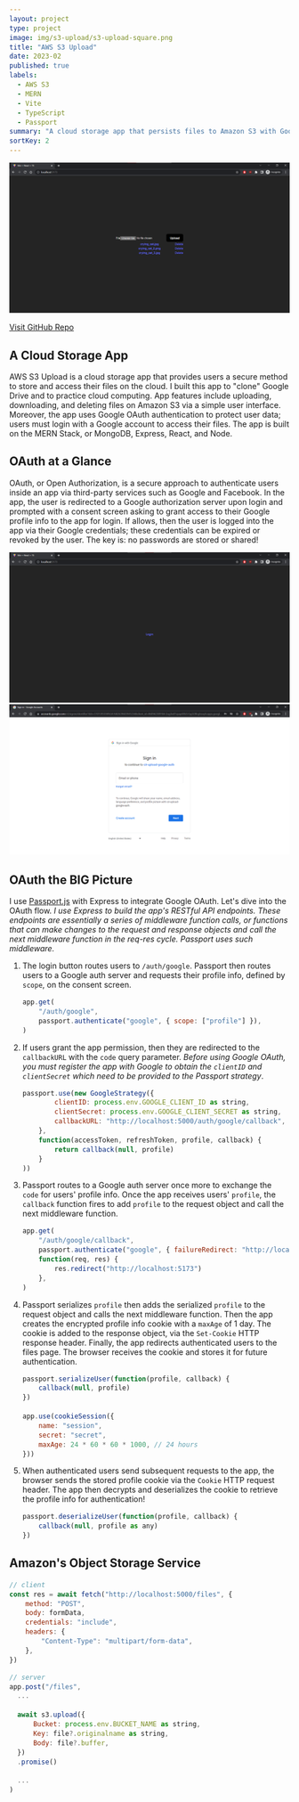 ```yaml
---
layout: project
type: project
image: img/s3-upload/s3-upload-square.png
title: "AWS S3 Upload"
date: 2023-02
published: true
labels:
  - AWS S3
  - MERN
  - Vite
  - TypeScript
  - Passport
summary: "A cloud storage app that persists files to Amazon S3 with Google OAuth authentication."
sortKey: 2
---
```


<img class="img-fluid" src="../img/s3-upload/s3-upload-home-page.png">

[Visit GitHub Repo](https://github.com/guanhongl/s3-upload-google-auth)

## A Cloud Storage App

AWS S3 Upload is a cloud storage app that provides users a secure method to store and access their files on the cloud. I built this app to "clone" Google Drive and to practice cloud computing. App features include uploading, downloading, and deleting files on Amazon S3 via a simple user interface. Moreover, the app uses Google OAuth authentication to protect user data; users must login with a Google account to access their files. The app is built on the MERN Stack, or MongoDB, Express, React, and Node. 

## OAuth at a Glance

OAuth, or Open Authorization, is a secure approach to authenticate users inside an app via third-party services such as Google and Facebook. In the app, the user is redirected to a Google authorization server upon login and prompted with a consent screen asking to grant access to their Google profile info to the app for login. If allows, then the user is logged into the app via their Google credentials; these credentials can be expired or revoked by the user. The key is: no passwords are stored or shared! 

<div class="container text-center">
  <div class="row">
    <div class="col">
      <img src="../img/s3-upload/s3-upload-login-page.png" class="img-fluid">
    </div>
    <div class="col">
      <img src="../img/s3-upload/s3-upload-google-oauth.png" class="img-fluid">
    </div>
  </div>
</div>

## OAuth the BIG Picture

I use [Passport.js](https://www.passportjs.org/) with Express to integrate Google OAuth. Let's dive into the OAuth flow. *I use Express to build the app's RESTful API endpoints. These endpoints are essentially a series of middleware function calls, or functions that can make changes to the request and response objects and call the next middleware function in the req-res cycle. Passport uses such middleware.* 

1. The login button routes users to `/auth/google`. Passport then routes users to a Google auth server and requests their profile info, defined by `scope`, on the consent screen.

    ```js
    app.get(
        "/auth/google", 
        passport.authenticate("google", { scope: ["profile"] }),
    )
    ```

2. If users grant the app permission, then they are redirected to the `callbackURL` with the `code` query parameter. *Before using Google OAuth, you must register the app with Google to obtain the `clientID` and `clientSecret` which need to be provided to the Passport strategy*.

    ```js
    passport.use(new GoogleStrategy({
            clientID: process.env.GOOGLE_CLIENT_ID as string,
            clientSecret: process.env.GOOGLE_CLIENT_SECRET as string,
            callbackURL: "http://localhost:5000/auth/google/callback",
        },
        function(accessToken, refreshToken, profile, callback) {
            return callback(null, profile)
        }
    ))
    ```

3. Passport routes to a Google auth server once more to exchange the `code` for users' profile info. Once the app receives users' `profile`, the `callback` function fires to add `profile` to the request object and call the next middleware function.

    ```js
    app.get(
        "/auth/google/callback", 
        passport.authenticate("google", { failureRedirect: "http://localhost:5173/error" }),
        function(req, res) {
            res.redirect("http://localhost:5173")
        },
    )
    ```

4. Passport serializes `profile` then adds the serialized `profile` to the request object and calls the next middleware function. Then the app creates the encrypted profile info cookie with a `maxAge` of 1 day. The cookie is added to the response object, via the `Set-Cookie` HTTP response header. Finally, the app redirects authenticated users to the files page. The browser receives the cookie and stores it for future authentication.

    ```js
    passport.serializeUser(function(profile, callback) {
        callback(null, profile)
    })

    app.use(cookieSession({
        name: "session",
        secret: "secret",
        maxAge: 24 * 60 * 60 * 1000, // 24 hours
    }))
    ```

5. When authenticated users send subsequent requests to the app, the browser sends the stored profile cookie via the `Cookie` HTTP request header. The app then decrypts and deserializes the cookie to retrieve the profile info for authentication!

    ```js
    passport.deserializeUser(function(profile, callback) {
        callback(null, profile as any)
    })
    ```

## Amazon's Object Storage Service

```js
// client
const res = await fetch("http://localhost:5000/files", {
    method: "POST",
    body: formData,
    credentials: "include",
    headers: {
        "Content-Type": "multipart/form-data",
    },
})
```

```js
// server
app.post("/files",
  ...
  
  await s3.upload({
      Bucket: process.env.BUCKET_NAME as string,
      Key: file?.originalname as string,
      Body: file?.buffer,
  })
  .promise()
  
  ...
)
```
